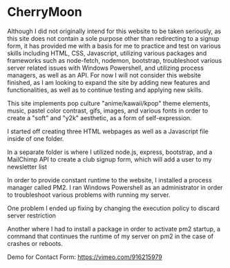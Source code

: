 # CherryMoon

Although I did not originally intend for this website to be taken seriously, as this site does not contain a sole purpose other than redirecting to a signup form, it has provided me with a basis for me to practice and test on various skills including HTML, CSS, Javascript, utilizing various packages and frameworks such as node-fetch, nodemon, bootstrap, troubleshoot various server related issues with Windows Powershell, and utilizing process managers, as well as an API. For now I will not consider this website finished, as I am looking to expand the site by adding new features and functionalities, as well as to continue testing and applying new skills.

This site implements pop culture "anime/kawaii/kpop" theme elements, music, pastel color contrast, gifs, images, and various fonts in order to create a "soft" and "y2k" aesthetic, as a form of self-expression.

I started off creating three HTML webpages as well as a Javascript file inside of one folder.

In a separate folder is where I utilized node.js, express, bootstrap, and a MailChimp API to create a club signup form, which will add a user to my newsletter list

In order to provide constant runtime to the website, I installed a process manager called PM2. I ran Windows Powershell as an administrator in order to troubleshoot various problems with running my server.

One problem I ended up fixing by changing the execution policy to discard server restriction

Another where I had to install a package in order to activate pm2 startup, a command that continues the runtime of my server on pm2 in the case of crashes or reboots.

Demo for Contact Form: https://vimeo.com/916215979

